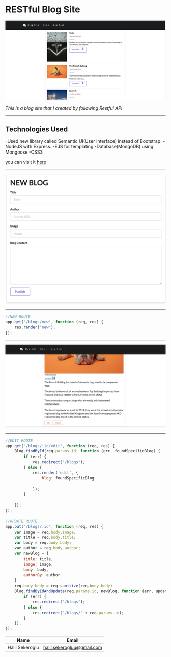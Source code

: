 # RESTful Blog Site
![BLOG](public/image/logo.png)

*This is a blog site that I created by following Restful API*  

---
## Technologies Used
-Used new library called Semantic UI(User Interface) instead of Bootstrap.
-NodeJS with Express.
-EJS for templating
-Database(MongoDB) using Mongoose
-CSS3


you can visit it [here]("") 

- - -
![New Blog Post](public/image/new.png)

---
```javascript 
//NEW ROUTE
app.get("/blogs/new", function (req, res) {
    res.render("new");
});
```
---
![Edit](public/image/edit.png)

---
```javascript
//EDIT ROUTE
app.get("/blogs/:id/edit", function (req, res) {
    Blog.findById(req.params.id, function (err, foundSpecificBlog) {
        if (err) {
            res.redirect("/blogs");
        } else {
            res.render('edit', {
                blog: foundSpecificBlog

            });
        }

    });
});

//UPDATE ROUTE
app.put("/blogs/:id", function (req, res) {
    var image = req.body.image;
    var title = req.body.title;
    var body = req.body.body;
    var author = req.body.author;
    var newBlog = {
        title: title,
        image: image,
        body: body,
        authorBy: author
    }
    req.body.body = req.sanitize(req.body.body)
    Blog.findByIdAndUpdate(req.params.id, newBlog, function (err, updatedSpecificBlog) {
        if (err) {
            res.redirect("/blogs");
        } else {
            res.redirect("/blogs/" + req.params.id);
        }
    });
});
```

| Name| Email |
|---------|-------|
|Halil Sekeroglu |  halil.sekerogluu@gmail.com |



